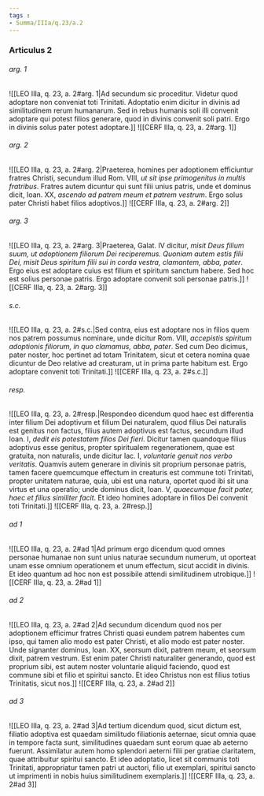 ```yaml
---
tags : 
- Summa/IIIa/q.23/a.2
---
```


### Articulus 2

###### arg. 1
![[LEO IIIa, q. 23, a. 2#arg. 1|Ad secundum sic proceditur. Videtur quod adoptare non conveniat toti Trinitati. Adoptatio enim dicitur in divinis ad similitudinem rerum humanarum. Sed in rebus humanis soli illi convenit adoptare qui potest filios generare, quod in divinis convenit soli patri. Ergo in divinis solus pater potest adoptare.]]
![[CERF IIIa, q. 23, a. 2#arg. 1]]

###### arg. 2
![[LEO IIIa, q. 23, a. 2#arg. 2|Praeterea, homines per adoptionem efficiuntur fratres Christi, secundum illud Rom. VIII, *ut sit ipse primogenitus in multis fratribus*. Fratres autem dicuntur qui sunt filii unius patris, unde et dominus dicit, Ioan. XX, *ascendo ad patrem meum et patrem vestrum*. Ergo solus pater Christi habet filios adoptivos.]]
![[CERF IIIa, q. 23, a. 2#arg. 2]]

###### arg. 3
![[LEO IIIa, q. 23, a. 2#arg. 3|Praeterea, Galat. IV dicitur, *misit Deus filium suum, ut adoptionem filiorum Dei reciperemus. Quoniam autem estis filii Dei, misit Deus spiritum filii sui in corda vestra, clamantem, abba, pater*. Ergo eius est adoptare cuius est filium et spiritum sanctum habere. Sed hoc est solius personae patris. Ergo adoptare convenit soli personae patris.]]
![[CERF IIIa, q. 23, a. 2#arg. 3]]

###### s.c.
![[LEO IIIa, q. 23, a. 2#s.c.|Sed contra, eius est adoptare nos in filios quem nos patrem possumus nominare, unde dicitur Rom. VIII, *accepistis spiritum adoptionis filiorum, in quo clamamus, abba, pater*. Sed cum Deo dicimus, pater noster, hoc pertinet ad totam Trinitatem, sicut et cetera nomina quae dicuntur de Deo relative ad creaturam, ut in prima parte habitum est. Ergo adoptare convenit toti Trinitati.]]
![[CERF IIIa, q. 23, a. 2#s.c.]]

###### resp.
![[LEO IIIa, q. 23, a. 2#resp.|Respondeo dicendum quod haec est differentia inter filium Dei adoptivum et filium Dei naturalem, quod filius Dei naturalis est genitus non factus, filius autem adoptivus est factus, secundum illud Ioan. I, *dedit eis potestatem filios Dei fieri*. Dicitur tamen quandoque filius adoptivus esse genitus, propter spiritualem regenerationem, quae est gratuita, non naturalis, unde dicitur Iac. I, *voluntarie genuit nos verbo veritatis*. Quamvis autem generare in divinis sit proprium personae patris, tamen facere quemcumque effectum in creaturis est commune toti Trinitati, propter unitatem naturae, quia, ubi est una natura, oportet quod ibi sit una virtus et una operatio; unde dominus dicit, Ioan. V, *quaecumque facit pater, haec et filius similiter facit*. Et ideo homines adoptare in filios Dei convenit toti Trinitati.]]
![[CERF IIIa, q. 23, a. 2#resp.]]

###### ad 1
![[LEO IIIa, q. 23, a. 2#ad 1|Ad primum ergo dicendum quod omnes personae humanae non sunt unius naturae secundum numerum, ut oporteat unam esse omnium operationem et unum effectum, sicut accidit in divinis. Et ideo quantum ad hoc non est possibile attendi similitudinem utrobique.]]
![[CERF IIIa, q. 23, a. 2#ad 1]]

###### ad 2
![[LEO IIIa, q. 23, a. 2#ad 2|Ad secundum dicendum quod nos per adoptionem efficimur fratres Christi quasi eundem patrem habentes cum ipso, qui tamen alio modo est pater Christi, et alio modo est pater noster. Unde signanter dominus, Ioan. XX, seorsum dixit, patrem meum, et seorsum dixit, patrem vestrum. Est enim pater Christi naturaliter generando, quod est proprium sibi, est autem noster voluntarie aliquid faciendo, quod est commune sibi et filio et spiritui sancto. Et ideo Christus non est filius totius Trinitatis, sicut nos.]]
![[CERF IIIa, q. 23, a. 2#ad 2]]

###### ad 3
![[LEO IIIa, q. 23, a. 2#ad 3|Ad tertium dicendum quod, sicut dictum est, filiatio adoptiva est quaedam similitudo filiationis aeternae, sicut omnia quae in tempore facta sunt, similitudines quaedam sunt eorum quae ab aeterno fuerunt. Assimilatur autem homo splendori aeterni filii per gratiae claritatem, quae attribuitur spiritui sancto. Et ideo adoptatio, licet sit communis toti Trinitati, appropriatur tamen patri ut auctori, filio ut exemplari, spiritui sancto ut imprimenti in nobis huius similitudinem exemplaris.]]
![[CERF IIIa, q. 23, a. 2#ad 3]]

